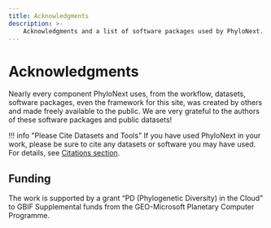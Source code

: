 ```yaml
---
title: Acknowledgments
description: >- 
    Acknowledgments and a list of software packages used by PhyloNext.
---
```


# Acknowledgments

Nearly every component PhyloNext uses, from the workflow, datasets, software packages, even the framework for this site, was created by others and made freely available to the public. We are very grateful to the authors of these software packages and public datasets!

!!! info "Please Cite Datasets and Tools"
    If you have used PhyloNext in your work, please be sure to cite any datasets
    or software you may have used. For details, see [Citations section](citations.md).


## Funding

The work is supported by a grant “PD (Phylogenetic Diversity) in the Cloud” to GBIF Supplemental funds from the GEO-Microsoft Planetary Computer Programme.
